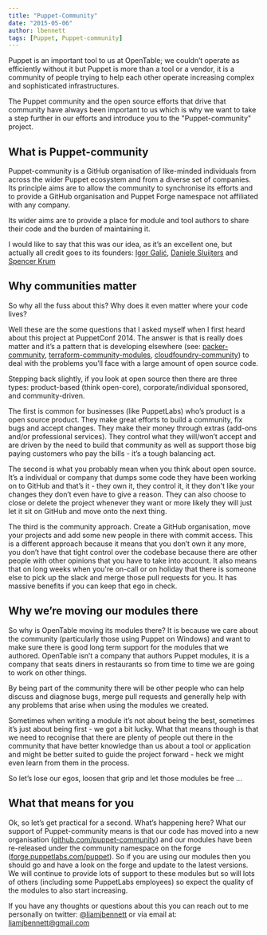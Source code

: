 ```yaml
---
title: "Puppet-Community"
date: "2015-05-06"
author: lbennett
tags: [Puppet, Puppet-community]
---
```


Puppet is an important tool to us at OpenTable; we couldn’t operate as efficiently without it but Puppet is more than a tool or a vendor, it is a community of people trying to help
each other operate increasing complex and sophisticated infrastructures.

The Puppet community and the open source efforts that drive that community have always been important to us which is why we want to take a step further in our efforts and introduce
you to the "Puppet-community" project.

## What is Puppet-community

Puppet-community is a GitHub organisation of like-minded individuals from across the wider Puppet ecosystem and from a diverse set of companies. Its principle aims are to allow the community to synchronise its efforts and to provide a GitHub organisation and Puppet Forge namespace not affiliated with any company.

Its wider aims are to provide a place for module and tool authors to share their code and the burden of maintaining it.

I would like to say that this was our idea, as it’s an excellent one, but actually all credit goes to its founders: [Igor Galić](https://github.com/igalic), [Daniele Sluijters](https://github.com/daenney) and [Spencer Krum](https://github.com/nibalizer)

## Why communities matter

So why all the fuss about this? Why does it even matter where your code lives?

Well these are the some questions that I asked myself when I first heard about this project at PuppetConf 2014. The answer is that is really does matter and it’s a pattern that is
developing elsewhere (see: [packer-community](https://github.com/packer-community), [terraform-community-modules](https://github.com/terraform-community-modules),
[cloudfoundry-community](https://github.com/cloudfoundry-community)) to deal with the problems you’ll face with a large amount of open source code.

Stepping back slightly, if you look at open source then there are three types: product-based (think open-core), corporate/individual sponsored, and community-driven.

The first is common for businesses (like PuppetLabs) who’s product is a open source product. They make great efforts to build a community, fix bugs and accept changes. They make their money through extras (add-ons and/or professional services). They control what they will/won’t accept and are driven by the need to build that community as well as support those big paying customers who pay the bills - it’s a tough balancing act.

The second is what you probably mean when you think about open source. It’s a individual or company that dumps some code they have been working on to GitHub and that’s it - they own it, they control it, it they don't like your changes they don’t even have to give a reason. They can also choose to close or delete the project whenever they want or more likely they will just let it sit on GitHub and move onto the next thing.

The third is the community approach. Create a GitHub organisation, move your projects and add some new people in there with commit access. This is a different approach because it means
that you don’t own it any more, you don’t have that tight control over the codebase because there are other people with other opinions that you have to take into account. It also means
that on long weeks when you're on-call or on holiday that there is someone else to pick up the slack and merge those pull requests for you. It has massive benefits if you can keep that
ego in check.

## Why we’re moving our modules there

So why is OpenTable moving its modules there? It is because we care about the community (particularly those using Puppet on Windows) and want to make sure there is good long term
support for the modules that we authored. OpenTable isn’t a company that authors Puppet modules, it is a company that seats diners in restaurants so from time to time we are going
to work on other things.

By being part of the community there will be other people who can help discuss and diagnose bugs, merge pull requests and generally help with any problems that arise when using
the modules we created.

Sometimes when writing a module it’s not about being the best, sometimes it’s just about being first - we got a bit lucky. What that means though is that we need to recognise that there
are plenty of people out there in the community that have better knowledge than us about a tool or application and might be better suited to guide the project forward - heck we might
even learn from them in the process.

So let’s lose our egos, loosen that grip and let those modules be free ...

## What that means for you

Ok, so let’s get practical for a second. What’s happening here? What our support of Puppet-community means is that our code has moved into a new organisation
([github.com/puppet-community](https://github.com/puppet-community)) and our modules have been re-released under the community namespace on the forge
([forge.puppetlabs.com/puppet](https://forge.puppetlabs.com/puppet)). So if you are using our modules then you should go and have a look on the forge and update to the latest versions.
We will continue to provide lots of support to these modules but so will lots of others (including some PuppetLabs employees) so expect the quality of the modules to also start increasing.

If you have any thoughts or questions about this you can reach out to me personally on twitter: [@liamjbennett](twitter.com/liamjbennett) or via email at: [liamjbennett@gmail.com](mailto:liamjbennett@gmail.com)

